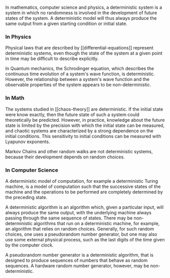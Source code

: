 In mathematics, computer science and physics, a deterministic system is a system in which no randomness is involved in the development of future states of the system. A deterministic model will thus always produce the same output from a given starting condition or initial state. 

### In Physics
Physical laws that are described by [[differential-equations]] represent deterministic systems, even though the state of the system at a given point in time may be difficult to describe explicitly. 

In Quantum mechanics, the Schrodinger equation, which describes the continuous time evolution of a system's wave function, is deterministic. However, the relationship between a system's wave function and the observable properties of the system appears to be non-deterministic.

### In Math
The systems studied in [[chaos-theory]] are deterministic. If the initial state were know exactly, then the future state of such a system could theoretically be predicted. However, in practice,  knowledge about the future state is limited by the precision with which the initial state can be measured, and chaotic systems are characterized by a strong dependence on the initial conditions. This sensitivity to initial conditions can be measured with Lyapunov exponents.

Markov Chains and other random walks are not deterministic systems, because their development depends on random choices.

### In Computer Science
A deterministic model of computation, for example a deterministic Turing machine, is a model of computation such that the successive states of the machine and the operations to be performed are completely determined by the preceding state. 

A deterministic algorithm is an algorithm which, given a particular input, will always produce the same output, with the underlying machine always passing through the same sequence of states. There may be non-deterministic algorithms that run on a deterministic machine, for example, an algorithm that relies on random choices. Generally, for such random choices, one uses a pseudorandom number generator, but one may also use some external physical process, such as the last digits of the time given by the computer clock. 

A pseudorandom number generator is a deterministic algorithm, that is designed to produce sequences of numbers that behave as random sequences. A hardware random number generator, however, may be non-deterministic.